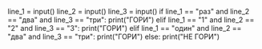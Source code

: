 line_1 = input()
line_2 = input()
line_3 = input()
if line_1 == "раз" and line_2 == "два" and line_3 == "три":
    print("ГОРИ")
elif line_1 == "1" and line_2 == "2" and line_3 == "3":
    print("ГОРИ")
elif line_1 == "один" and line_2 == "два" and line_3 == "три":
    print("ГОРИ")
else:
    print("НЕ ГОРИ")
    
